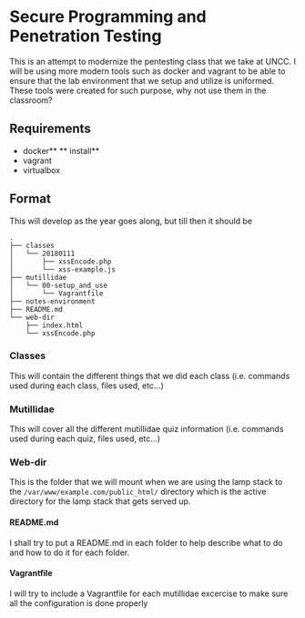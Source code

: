 # Secure Programming and Penetration Testing

This is an attempt to modernize the pentesting class that we take at UNCC. I will be using more modern tools such as docker and vagrant to be able to ensure that the lab environment that we setup and utilize is uniformed. These tools were created for such purpose, why not use them in the classroom?

## Requirements
* docker**
** install**
* vagrant
* virtualbox

## Format

This will develop as the year goes along, but till then it should be

```
.
├── classes
│   └── 20180111
│       ├── xssEncode.php
│       └── xss-example.js
├── mutillidae
│   └── 00-setup_and_use
│       └── Vagrantfile
├── notes-environment
├── README.md
└── web-dir
    ├── index.html
    └── xssEncode.php
```

### Classes

This will contain the different things that we did each class (i.e. commands used during each class, files used, etc...)

### Mutillidae

This will cover all the different mutillidae quiz information (i.e. commands used during each quiz, files used, etc...)

### Web-dir

This is the folder that we will mount when we are using the lamp stack to the `/var/www/example.com/public_html/` directory which is the active directory for the lamp stack that gets served up.

#### README.md
I shall try to put a README.md in each folder to help describe what to do and how to do it for each folder.

#### Vagrantfile
I will try to include a Vagrantfile for each mutillidae excercise to make sure all the configuration is done properly
